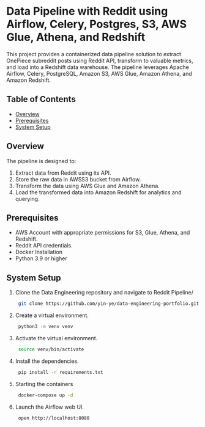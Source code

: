 # Data Pipeline with Reddit using Airflow, Celery, Postgres, S3, AWS Glue, Athena, and Redshift

This project provides a containerized data pipeline solution to extract OnePiece subreddit posts using Reddit API, transform to valuable metrics, and load into a Redshift data warehouse. The pipeline leverages Apache Airflow, Celery, PostgreSQL, Amazon S3, AWS Glue, Amazon Athena, and Amazon Redshift. 

## Table of Contents

- [Overview](#overview)
- [Prerequisites](#prerequisites)
- [System Setup](#system-setup)

## Overview

The pipeline is designed to:

1. Extract data from Reddit using its API.
2. Store the raw data in AWSS3 bucket from Airflow.
3. Transform the data using AWS Glue and Amazon Athena.
4. Load the transformed data into Amazon Redshift for analytics and querying.

## Prerequisites
- AWS Account with appropriate permissions for S3, Glue, Athena, and Redshift.
- Reddit API credentials.
- Docker Installation
- Python 3.9 or higher

## System Setup
1. Clone the Data Engineering repository and navigate to Reddit Pipeline/
   ```bash
    git clone https://github.com/yin-ye/data-engineering-portfolio.git
   ```
2. Create a virtual environment.
   ```bash
    python3 -m venv venv
   ```
3. Activate the virtual environment.
   ```bash
    source venv/bin/activate
   ```
4. Install the dependencies.
   ```bash
    pip install -r requirements.txt
   ``` 
5. Starting the containers
   ```bash
    docker-compose up -d
   ```
6. Launch the Airflow web UI.
   ```bash
    open http://localhost:8080
   ```
